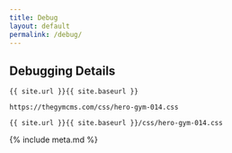 ```yaml
---
title: Debug
layout: default
permalink: /debug/
---
```


## Debugging Details

`{{ site.url }}{{ site.baseurl }}`


`https://thegymcms.com/css/hero-gym-014.css`


`{{ site.url }}{{ site.baseurl }}/css/hero-gym-014.css`


{% include meta.md %}
